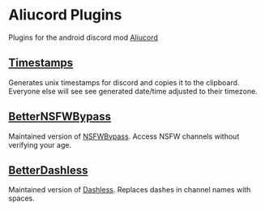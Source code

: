 # Aliucord Plugins

Plugins for the android discord mod [Aliucord](https://github.com/Aliucord)

## [Timestamps](https://github.com/MrAn0nym/Aliucord-Plugins/tree/main/Timestamps)
Generates unix timestamps for discord and copies it to the clipboard.
Everyone else will see see generated date/time adjusted to their timezone.

## [BetterNSFWBypass](https://github.com/MrAn0nym/Aliucord-Plugins/tree/main/BetterNSFWBypass)
Maintained version of [NSFWBypass](https://github.com/swishs-client-mod-plugins/aliucord-plugins/tree/main/NSFWGateBypass).
Access NSFW channels without verifying your age.

## [BetterDashless](https://github.com/MrAn0nym/Aliucord-Plugins//tree/main/BetterDashless)
Maintained version of [Dashless](https://github.com/Sepruko/aliucord-plugins/tree/main/plugins/Dashless).
Replaces dashes in channel names with spaces.
